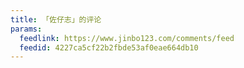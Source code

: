```yaml
---
title: 「佐仔志」的评论
params:
  feedlink: https://www.jinbo123.com/comments/feed
  feedid: 4227ca5cf22b2fbde53af0eae664db10
---
```

